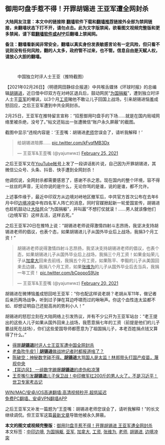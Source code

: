  <h2>御用叼盘手惹不得！开罪胡锡进 王亚军遭全网封杀</h2> <p class="notice"><b>大陆网友注意：本文中的链接除 <a href="https://github.com/bannedbook/fanqiang" >翻墙</a>软件下载和<a href="https://github.com/killgcd/justmysocks/blob/master/README.md">翻墙推荐</a>链接外全部为禁网链接，未翻墙状态下打不开，请勿点击。此为文字版禁闻，欲看图文视频完整版和更多禁闻，请下载<a href="https://github.com/bannedbook/fanqiang">翻墙软件或APP</a>后翻墙上禁闻网。</p><p>备注：翻墙看新闻非常安全，翻墙以真实身份发表敏感言论有一定风险，但只看不说则没有任何风险，翻的人太多，政府管不过来，也不管。信息自由是天赋人权，请放心大胆的翻墙。</b></p>  <div class="entry"> <br /> <figure><a href="https://i0.wp.com/upload-images-bucket-v64rleca837do.s3.eu-west-1.amazonaws.com/wp-content/uploads/2021/02/26183349/63b6787223ac429a9df66ef2e13f169c-800x450-1.jpg?fit=800%2C450&#038;ssl=1" data-caption="中国独立时评人士王亚（推特截图）"></a><figcaption class="wp-caption-text">中国独立时评人士王亚（推特截图）</figcaption></figure> <p>【2021年02月26日】（明德网田静综合报道）中共喉舌媒体《环球时报》的总编辑<a href="https://www.bannedbook.org/bnews/tag/%e8%83%a1%e9%94%a1%e8%bf%9b/" class="st_tag internal_tag" rel="tag" title="标签 胡锡进 下的日志">胡锡进</a>，近日借中印双方在对峙区退兵后，鼓动网民“<a href="https://www.bannedbook.org/bnews/tag/%E4%B8%BA%E5%9B%BD%E6%8D%90%E8%BA%AF/" class="st_tag internal_tag" rel="tag" title="标签 为国捐躯 下的日志">为国捐躯</a>”，遭到独立时评人士王<a href="https://www.bannedbook.org/bnews/tag/%E4%BA%9A%E5%86%9B/" class="st_tag internal_tag" rel="tag" title="标签 亚军 下的日志">亚军</a>的嘲讽，以3个月<a href="https://www.bannedbook.org/bnews/tag/%e5%b7%a5%e8%b5%84/" class="st_tag internal_tag" rel="tag" title="标签 工资 下的日志">工资</a>赌他不敢让儿子回国上战场，引来胡锡进恼羞成怒回应，之后王亚军遭到中共全网封杀。</p> <p>2月25日，王亚军在推特留言宣称：“招惹御用叼盘手的下场……就是在国内局域网络里被杀绝，没号了。”帖文还贴出一张遭微信“账户永久屏蔽”的截图。</p> <p>截图中显示“违规内容是：‘王歪嘴：胡锡进<a href="https://www.bannedbook.org/bnews/tag/%e8%80%81%e5%b8%88/" class="st_tag internal_tag" rel="tag" title="标签 老师 下的日志">老师</a>您误会了，请听我解释！’</p>  <blockquote class="twitter-tweet" data-width="550" data-dnt="true"> <p>给胡锡进陪葬…… <a href="https://t.co/kFvqfMB3Dx">pic.twitter.com/kFvqfMB3Dx</a></p> <p>&mdash; 王亚军&amp;王歪嘴 (@yajunwwz) <a href="https://twitter.com/yajunwwz/status/1364919236561227782?ref_src=twsrc%5Etfw">February 25, 2021</a></p> </blockquote> <p>之后王亚军又在<a href="https://www.youtube.com/watch?v=9tyhGLB1xjc&amp;feature=youtu.be&amp;ab_channel=%E6%AD%AA%E5%98%B4%E6%97%B6%E8%AF%84%C2%B7%E7%8E%8B%E4%BA%9A%E5%86%9B">YouTube帐号</a>上发了一段讲话影片说，自己因为开罪胡锡进，其微信公众号、头条、抖音、快手遭到全网封杀！</p>  <p>他调侃说，全网封杀都需要感恩了，感谢不杀之恩。现在国内的整个环境，容不得一丝丝的声音，无论你说的是什么，无论你骂的是谁，说的是谁，都不允许。</p> <p>上述事件缘于，最近中印双方从边境对峙地区撤军后，中共官方首次公布在去年6月中印<a href="https://www.bannedbook.org/bnews/tag/%E8%BE%B9%E5%A2%83%E5%86%B2%E7%AA%81/" class="st_tag internal_tag" rel="tag" title="标签 边境冲突 下的日志">边境冲突</a>中有四名军人阵亡的消息，同时官媒掀起新一轮爱国宣传，胡锡进也趁机鼓动让<span class='wp_keywordlink_affiliate'><a href="https://www.bannedbook.org/" title="大陆" target="_blank">大陆</a></span>民众“为国捐躯”，并叫嚣“不想打仗就滚！……男人就该像他们（边境军官）这样去活，这样去死。”</p> <p>之后王亚军20日在推特上说：“胡锡进老师说得激情四射斗志昂扬，我坚决支持胡锡进老师的倡议，也表个态，如果胡锡进儿子从国外毕业后上战场，我捐3个月工资！”</p>  <blockquote class="twitter-tweet" data-width="550" data-dnt="true"> <p>胡锡进老师说得激情四射斗志昂扬，我坚决支持胡锡进老师的倡议，也表个态，如果胡锡进儿子从国外毕业后上战场，我捐三个月工资！如果金灿荣儿子从<a href="https://www.bannedbook.org/bnews/tag/%e5%8a%a0%e6%8b%bf%e5%a4%a7/" class="st_tag internal_tag" rel="tag" title="标签 加拿大 下的日志">加拿大</a>回来去前线，我捐五个月工资，如果陈平、李毅的儿子从美国回来去边疆，我捐八个月工资，如果<a href="https://www.bannedbook.org/bnews/tag/%e5%bc%a0%e7%bb%b4%e4%b8%ba/" class="st_tag internal_tag" rel="tag" title="标签 张维为 下的日志">张维为</a>的儿子从国外毕业后去当兵，我捐一年工资！ <a href="https://t.co/bCpopoS9Ue">pic.twitter.com/bCpopoS9Ue</a></p> <p>&mdash; 王亚军&amp;王歪嘴 (@yajunwwz) <a href="https://twitter.com/yajunwwz/status/1363011016523538435?ref_src=twsrc%5Etfw">February 20, 2021</a></p> </blockquote> <p>胡锡进在微博恼羞成怒回呛王亚军：“你也配这样说老胡？老胡从军11年，做记者后亲历两场战争，听到过子弹在耳边呼啸而过的啾啾声。你这个血性连太监都不如、却想证明自己还挺高尚的势利小人！”</p>  <p>胡锡进的怒怼立刻在大陆网络上引发热议，并有不少公开为王亚军站台：“老王提出的这些人儿子如果从国外回来上战场，我愿意捐七年的工资（前提是他们的儿子要战死在战场），你们这些爱国导师都愿意为了祖国捐儿子，本老百姓捐点钱又算得了什么。”</p> <ul class='op-related-articles' title='相关阅读'> <li><a href='https://www.bannedbook.org/bnews/worldnews/20210226/1494574.html' target='_blank'>得罪<b>胡锡进</b>时评人士王亚军遭中国全网封杀</a></li> <li><a href='https://www.bannedbook.org/bnews/baitai/20210226/1494502.html' target='_blank'>老鱼吹牛皮1 &#124; <b>胡锡进</b>做战地记者时都报道啥了？</a></li> <li><a href='https://www.bannedbook.org/bnews/bannedvideo/20210224/1493139.html' target='_blank'>陈破空：神秘数字碰不得。<b>胡锡进</b>大骂国人是太监！林郑带头打国产疫苗，蔑视中央</a></li> <li><a href='https://www.bannedbook.org/bnews/headline/20210223/1492421.html' target='_blank'>【耳边风】 一组数字踢爆<b>胡锡进</b>的虚伪和凉薄</a></li> <li><a href='https://www.bannedbook.org/bnews/bannedvideo/20210223/1492276.html' target='_blank'>王歪嘴引发<b>胡锡进</b>儿子保卫战！中印撤军扛200斤的男人火了，不是习近平！世卫专家考古记</a></li> </ul> <p class="texttj"> <a href="https://github.com/bannedbook/fanqiang/wiki/V2ray%E6%9C%BA%E5%9C%BA" target="_blank">WIN/MAC/安卓/iOS高速翻墙:高清视频秒开,超低延迟</a><br/> <a href="https://github.com/bannedbook/fanqiang/wiki/%E7%A6%81%E9%97%BB%E7%BD%91%E5%AE%89%E5%8D%93%E7%BF%BB%E5%A2%99%E6%96%B0%E9%97%BBAPP" target="_blank">免费PC翻墙、安卓VPN翻墙APP</a></p><p>之后王亚军又补发一篇题为“王歪嘴：胡锡进老师您误会了，请听我解释！”的长文继续调侃。但王亚军这篇<span class='wp_keywordlink_affiliate'><a href="https://www.bannedbook.org/bnews/latest/" title="最新文章" target="_blank">最新文章</a></span>导致他被永久屏蔽。</p><a name='sharetosocial'></a>       <div><b>本文的图文或视频完整版</b>：<a href='https://www.bannedbook.org/bnews/comments/20210227/1494657.html'>御用叼盘手惹不得！开罪胡锡进 王亚军遭全网封杀</a></div>  </div><!--END ENTRY--> <div class="postfooter"> <div>本文标签：<a href="https://www.bannedbook.org/bnews/tag/%E4%B8%AD%E5%8D%B0%E8%BE%B9%E5%A2%83/" rel="tag">中印边境</a>, <a href="https://www.bannedbook.org/bnews/tag/%E4%B8%BA%E5%9B%BD%E6%8D%90%E8%BA%AF/" rel="tag">为国捐躯</a>, <a href="https://www.bannedbook.org/bnews/tag/%E4%BA%9A%E5%86%9B/" rel="tag">亚军</a>, <a href="https://www.bannedbook.org/bnews/tag/%e5%8a%a0%e6%8b%bf%e5%a4%a7/" rel="tag">加拿大</a>, <a href="https://www.bannedbook.org/bnews/tag/%e5%b7%a5%e8%b5%84/" rel="tag">工资</a>, <a href="https://www.bannedbook.org/bnews/tag/%e5%bc%a0%e7%bb%b4%e4%b8%ba/" rel="tag">张维为</a>, <a href="https://www.bannedbook.org/bnews/tag/%e8%80%81%e5%b8%88/" rel="tag">老师</a>, <a href="https://www.bannedbook.org/bnews/tag/%e8%83%a1%e9%94%a1%e8%bf%9b/" rel="tag">胡锡进</a>, <a href="https://www.bannedbook.org/bnews/tag/%E8%BE%B9%E5%A2%83%E5%86%B2%E7%AA%81/" rel="tag">边境冲突</a></div>  </div><!--END POSTFOOTER--> 